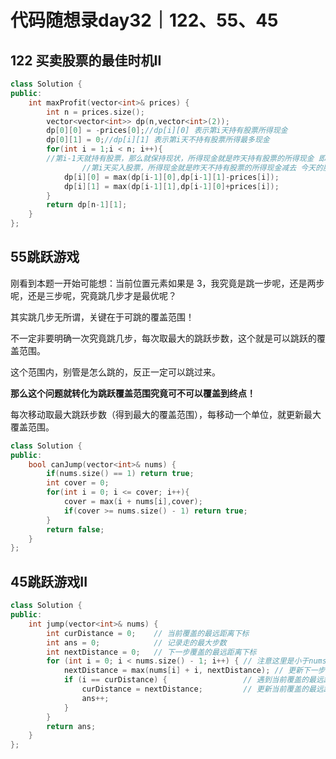 # 代码随想录day32｜122、55、45

## 122 买卖股票的最佳时机II

```c++
class Solution {
public:
    int maxProfit(vector<int>& prices) {
        int n = prices.size();
        vector<vector<int>> dp(n,vector<int>(2));
        dp[0][0] = -prices[0];//dp[i][0] 表示第i天持有股票所得现金
        dp[0][1] = 0;//dp[i][1] 表示第i天不持有股票所得最多现金
        for(int i = 1;i < n; i++){
        //第i-1天就持有股票，那么就保持现状，所得现金就是昨天持有股票的所得现金 即：dp[i - 1][0]
				//第i天买入股票，所得现金就是昨天不持有股票的所得现金减去 今天的股票价格 即：dp[i - 1][1] - prices[i]
            dp[i][0] = max(dp[i-1][0],dp[i-1][1]-prices[i]);
            dp[i][1] = max(dp[i-1][1],dp[i-1][0]+prices[i]);
        }
        return dp[n-1][1];
    }
};
```



## 55跳跃游戏

刚看到本题一开始可能想：当前位置元素如果是 3，我究竟是跳一步呢，还是两步呢，还是三步呢，究竟跳几步才是最优呢？

其实跳几步无所谓，关键在于可跳的覆盖范围！

不一定非要明确一次究竟跳几步，每次取最大的跳跃步数，这个就是可以跳跃的覆盖范围。

这个范围内，别管是怎么跳的，反正一定可以跳过来。

**那么这个问题就转化为跳跃覆盖范围究竟可不可以覆盖到终点！**

每次移动取最大跳跃步数（得到最大的覆盖范围），每移动一个单位，就更新最大覆盖范围。

```c++
class Solution {
public:
    bool canJump(vector<int>& nums) {
        if(nums.size() == 1) return true;
        int cover = 0;
        for(int i = 0; i <= cover; i++){
            cover = max(i + nums[i],cover);
            if(cover >= nums.size() - 1) return true;
        }
        return false;
    }
};
```



## 45跳跃游戏II

```c++
class Solution {
public:
    int jump(vector<int>& nums) {
        int curDistance = 0;    // 当前覆盖的最远距离下标
        int ans = 0;            // 记录走的最大步数
        int nextDistance = 0;   // 下一步覆盖的最远距离下标
        for (int i = 0; i < nums.size() - 1; i++) { // 注意这里是小于nums.size() - 1，这是关键所在
            nextDistance = max(nums[i] + i, nextDistance); // 更新下一步覆盖的最远距离下标
            if (i == curDistance) {                 // 遇到当前覆盖的最远距离下标
                curDistance = nextDistance;         // 更新当前覆盖的最远距离下标
                ans++;
            }
        }
        return ans;
    }
};
```

